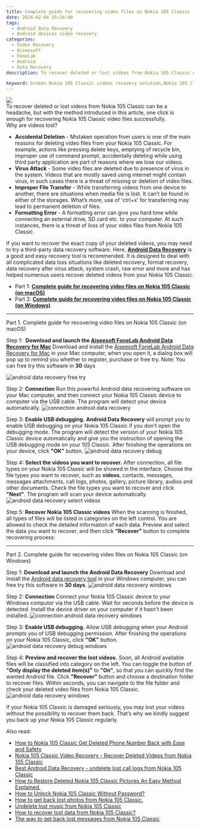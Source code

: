 ```yaml
---
title: Complete guide for recovering video files on Nokia 105 Classic
date: 2024-02-04 15:24:40
tags: 
  - Android Data Recovery
  - Android devices video recovery
categories: 
  - Video Recovery
  - Aiseesoft
  - FoneLab
  - Android
  - Data Recovery
description: To recover deleted or lost videos from Nokia 105 Classic can be a headache, but with the method introduced in this article, one click is enough for recovering Nokia 105 Classic video files successfully.

keyword: broken Nokia 105 Classic videos recovery solution,Nokia 105 Classic videos recovery,save lost videos on Nokia 105 Classic,recover lost videos from Nokia 105 Classic,Regain missing videos on Nokia 105 Classic,retrieve wiped videos Nokia 105 Classic,how to recover video in Nokia 105 Classic,Nokia 105 Classic delete video recover,how can i get video back on Nokia 105 Classic,does the Nokia 105 Classic have a backup for deleted video,how to retrieve video from Nokia 105 Classic,recover video from Nokia 105 Classic
---
```


<img src="https://img0mobiles.techidaily.com/images/best-assets/devices/nokia/nokia-105-classic/5.jpg" class="atpl-imgstyle"  />

<div class="atpl-content atpl-for-fonelab-android recover-video">

<div class="atpl-post-description-part-1">
To recover deleted or lost videos from Nokia 105 Classic can be a headache, but with the method introduced in this article, one click is enough for recovering Nokia 105 Classic video files successfully.

</div>

<div class="atpl-post-description-part-2">
<div class="tpl-content-sub-paragraph-title">
  Why are videos lost?
</div>
<div class="tpl-content-sub-paragraph-content">
  <ul class="tpl-content-sub-paragraph-ul-style">
    <li><strong>Accidental Deletion</strong> - Mistaken operation from users is one of the main reasons for deleting video files from your Nokia 105 Classic. For example, actions like pressing delete keys, emptying of recycle bin, improper use of command prompt, accidentally deleting while using third party application are part of reasons where we lose our videos.</li>
    <li><strong>Virus Attack</strong> - Some video files are deleted due to presence of virus in the system. Videos that are mostly saved using internet might contain virus, in such cases there is a threat of missing or deletion of video files.</li>
    <li><strong>Improper File Transfer</strong> - While transferring videos from one device to another, there are situations when media file is lost. It can’t be found in either of the storages. What’s more, use of 'ctrl+x' for transferring may lead to permanent deletion of files. </li>
    <li><strong>Formatting Error</strong> - A formatting error can give you hard time while connecting an external drive, SD card etc. to your computer. At such instances, there is a threat of loss of your video files from Nokia 105 Classic.</li>
  </ul>
</div>

</div>

<div class="atpl-post-description-part-3">
<div class="tpl-content-sub-paragraph-normal">
    <p>
        If you want to recover the exact copy of your deleted videos, you may need to try a third-party data recovery software. Here, <a href="https://tools.techidaily.com/aiseesoft-android-data-recovery/" target="_blank" rel="noopener"><strong>Android Data Recovery</strong></a> is a good and easy recovery tool is recommended. It is designed to deal with all complicated data loss situations like deleted recovery, format recovery, data recovery after virus attack, system crash, raw error and more and has helped numerous users recover deleted videos from your Nokia 105 Classic.
    </p>
</div>
</div>

<ul>
  <li>Part 1: <strong><a href="#p1"> Complete guide for recovering video files on Nokia 105 Classic  (on macOS)</a></strong></li>
  <li>Part 2: <strong><a href="#p2"> Complete guide for recovering video files on Nokia 105 Classic  (on Windows)</a></strong></li>
</ul>

<!-- Part 1 -->
<a id="p1" name="p1" ></a><hr>

<div>
  <span class="atpl-step-part-style">Part 1. Complete guide for recovering video files on Nokia 105 Classic (on macOS)</span>
</div>  

<span class="atpl-stepstyle-a"><span>Step 1: </span></span> <strong>Download and launch the <a href="https://tools.techidaily.com/aiseesoft-android-data-recovery-for-mac/" target="_blank" rel="noopener">Aiseesoft FoneLab Android Data Recovery for Mac</a></strong>
Download and install the <a href="https://tools.techidaily.com/aiseesoft-android-data-recovery-for-mac/" target="_blank" rel="noopener">Aiseesoft FoneLab Android Data Recovery for Mac</a> in your Mac computer, when you open it, a dialog box will pop up to remind you whether to register, purchase or free try.
Note: You can free try this software in <strong>30</strong> days

<img src="https://tools.techidaily.com/images/apps/aiseesoft/android-data-recovery/mac-free-try.png" class="atpl-imgstyle" alt="android data recovery free try" />

<span class="atpl-stepstyle-a"><span>Step 2: </span></span> <strong>Connection</strong>
Run this powerful Android data recovering software on your Mac computer, and then connect your Nokia 105 Classic device to computer via the USB cable. The program will detect your device automatically.
<img src="https://tools.techidaily.com/images/apps/aiseesoft/android-data-recovery/mac-connection-interface.jpg" class="atpl-imgstyle" alt="connection android data recovery" />

<span class="atpl-stepstyle-a"><span>Step 3: </span></span> <strong>Enable USB debugging.</strong>
<strong>Android Data Recovery</strong> will prompt you to enable USB debugging on your Nokia 105 Classic if you don't open the debugging mode. The program will detect the version of your Nokia 105 Classic device automatically and give you the instruction of opening the USB debugging mode on your 105 Classic. After finishing the operations on your device, click <strong>"OK"</strong> button.
<img src="https://tools.techidaily.com/images/apps/aiseesoft/android-data-recovery/mac-android-usb-debug.jpg"  class="atpl-imgstyle" alt="android data recovery debug" />

<span class="atpl-stepstyle-a"><span>Step 4: </span></span> <strong>Select the videos you want to recover.</strong>
After connection, all file types on your Nokia 105 Classic will be showed in the interface. Choose the file types you want to recover, such as <strong>videos</strong>, contacts, messages, messages attachments, call logs, photos, gallery, picture library,  audios and other documents. Check the file types you want to recover and click <b>"Next"</b>. The program will scan your device automatically.
<img src="https://tools.techidaily.com/images/apps/aiseesoft/android-data-recovery/mac-choose-type-videos.jpg" class="atpl-imgstyle" alt="android data recovery select videos" />

<span class="atpl-stepstyle-a"><span>Step 5: </span></span> <strong>Recover Nokia 105 Classic videos</strong>
When the scanning is finished, all types of files will be listed in categories on the left control. You are allowed to check the detailed information of each data. Preview and select the data you want to recover, and then click <b>"Recover"</b> button to complete recovering process.


<a id="p2" name="p2"></a><hr>

<!-- Part 2 -->
<div>
<span class="atpl-step-part-style">Part 2. Complete guide for recovering video files on Nokia 105 Classic (on Windows)</span>
</div>

<span class="atpl-stepstyle-a"><span>Step 1: </span></span> <strong>Download and launch the Android Data Recovery</strong>
Download and install the <a href="https://tools.techidaily.com/aiseesoft-android-data-recovery-for-win/" target="_blank" rel="noopener">Android data recovery tool</a> in your Windows computer, you can free try this software in <b>30 days</b>.
<img src="https://tools.techidaily.com/images/apps/aiseesoft/android-data-recovery/win-start-interface.png"  class="atpl-imgstyle" alt="android data recovery windows" />

<span class="atpl-stepstyle-a"><span>Step 2: </span></span> <strong>Connection</strong>
Connect your Nokia 105 Classic device to your Windows computer via the USB cable. Wait for seconds before the device is detected. Install the device driver on your computer if it hasn't been installed.
<img src="https://tools.techidaily.com/images/apps/aiseesoft/android-data-recovery/win-connection-interface.png" class="atpl-imgstyle" alt="connection android data recovery windows" />

<span class="atpl-stepstyle-a"><span>Step 3: </span></span> <strong>Enable USB debugging.</strong>
Allow USB debugging when your Android prompts you of USB debugging permission. After finishing the operations on your Nokia 105 Classic, click <b>"OK"</b> button.
<img src="https://tools.techidaily.com/images/apps/aiseesoft/android-data-recovery/win-android-usb-debug.png" class="atpl-imgstyle" alt="android data recovery debug windows" />

<span class="atpl-stepstyle-a"><span>Step 4: </span></span> <strong>Preview and recover the lost videos.</strong>
Soon, all Android available files will be classified into category on the left. You can toggle the button of <b>"Only display the deleted item(s)"</b> to <b>"On"</b>, so that you can quickly find the wanted Android file. Click <b>"Recover"</b> button and choose a destination folder to recover files. Within seconds, you can navigate to the file folder and check your deleted video files from Nokia 105 Classic.
<img src="https://tools.techidaily.com/images/apps/aiseesoft/android-data-recovery/win-recover-videos.jpg" class="atpl-imgstyle" alt="android data recovery windows" />

<div class="atpl-post-description-part-4">
<div class="tpl-content-sub-paragraph-normal">
    <p>
        If your Nokia 105 Classic is damaged seriously, you may lost your videos without the possibility to recover them back. That’s why we kindly suggest you back up your Nokia 105 Classic regularly.
    </p>
</div>
</div>

<ins class="adsbygoogle"
     style="display:block"
     data-ad-client="ca-pub-7571918770474297"
     data-ad-slot="8358498916"
     data-ad-format="auto"
     data-full-width-responsive="true"></ins>

<span class="atpl-alsoreadstyle">Also read:</span>
<div><ul>
<li><a href="/how-to-nokia-105-classic-get-deleted-phone-number-back-with-ease-and-safety-by-fonelab-android-recover-contacts/" target="_blank" rel="noopener"><u>How to Nokia 105 Classic Get Deleted Phone Number Back with Ease and Safety</u></a></li>
<li><a href="/nokia-105-classic-video-recovery-recover-deleted-videos-from-nokia-105-classic-by-fonelab-android-recover-video/" target="_blank" rel="noopener"><u>Nokia 105 Classic Video Recovery - Recover Deleted Videos from Nokia 105 Classic</u></a></li>
<li><a href="/best-android-data-recovery-undelete-lost-call-logs-from-nokia-105-classic-by-fonelab-android-recover-call-logs/" target="_blank" rel="noopener"><u>Best Android Data Recovery - undelete lost call logs from Nokia 105 Classic</u></a></li>
<li><a href="/how-to-restore-deleted-nokia-105-classic-pictures-an-easy-method-explained-by-fonelab-android-recover-pictures/" target="_blank" rel="noopener"><u>How to Restore Deleted Nokia 105 Classic Pictures  An Easy Method Explained.</u></a></li>
<li><a href="/how-to-unlock-nokia-105-classic-without-password-by-drfone-android-unlock-android-unlock/" target="_blank" rel="noopener"><u>How to Unlock Nokia 105 Classic Without Password?</u></a></li>
<li><a href="/how-to-get-back-lost-photos-from-nokia-105-classic-by-fonelab-android-recover-photos/" target="_blank" rel="noopener"><u>How to get back lost photos from Nokia 105 Classic.</u></a></li>
<li><a href="/undelete-lost-music-from-nokia-105-classic-by-fonelab-android-recover-music/" target="_blank" rel="noopener"><u>Undelete lost music from Nokia 105 Classic</u></a></li>
<li><a href="/how-to-recover-lost-data-from-nokia-105-classic-by-fonelab-android-recover-data/" target="_blank" rel="noopener"><u>How to recover lost data from Nokia 105 Classic?</u></a></li>
<li><a href="/the-way-to-get-back-lost-messages-from-nokia-105-classic-by-fonelab-android-recover-messages/" target="_blank" rel="noopener"><u>The way to get back lost messages from Nokia 105 Classic</u></a></li>
</ul></div>

</div>
